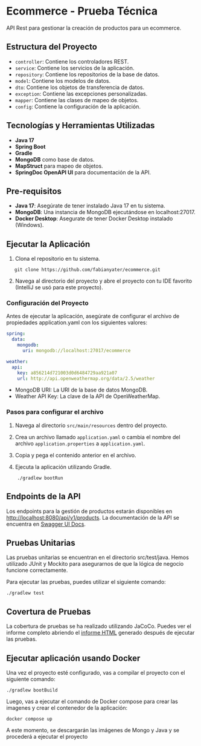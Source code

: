 # Ecommerce - Prueba Técnica

API Rest para gestionar la creación de productos para un ecommerce.

## Estructura del Proyecto

- `controller`: Contiene los controladores REST.
- `service`: Contiene los servicios de la aplicación.
- `repository`: Contiene los repositorios de la base de datos.
- `model`: Contiene los modelos de datos.
- `dto`: Contiene los objetos de transferencia de datos.
- `exception`: Contiene las excepciones personalizadas.
- `mapper`: Contiene las clases de mapeo de objetos.
- `config`: Contiene la configuración de la aplicación.

## Tecnologías y Herramientas Utilizadas

- **Java 17**
- **Spring Boot**
- **Gradle**
- **MongoDB** como base de datos.
- **MapStruct** para mapeo de objetos.
- **SpringDoc OpenAPI UI** para documentación de la API.

## Pre-requisitos

- **Java 17**: Asegúrate de tener instalado Java 17 en tu sistema.
- **MongoDB**: Una instancia de MongoDB ejecutándose en localhost:27017.
- **Docker Desktop**: Asegurate de tener Docker Desktop instalado (Windows).

## Ejecutar la Aplicación

1. Clona el repositorio en tu sistema.
 ```
    git clone https://github.com/fabianyater/ecommerce.git
```
2. Navega al directorio del proyecto y abre el proyecto con tu IDE favorito (IntelliJ se usó para este proyecto).

### Configuración del Proyecto

Antes de ejecutar la aplicación, asegúrate de configurar el archivo de propiedades application.yaml con los siguientes valores:

```yaml
spring:
  data:
    mongodb:
      uri: mongodb://localhost:27017/ecommerce

weather:
  api:
    key: a856214d721003d0d6484729aa921a07
    url: http://api.openweathermap.org/data/2.5/weather
```

- MongoDB URI: La URI de la base de datos MongoDB.
- Weather API Key: La clave de la API de OpenWeatherMap.

### Pasos para configurar el archivo

1. Navega al directorio `src/main/resources` dentro del proyecto.
2. Crea un archivo llamado `application.yaml` o cambia el nombre del archivo `application.properties` a `application.yaml`.
3. Copia y pega el contenido anterior en el archivo.

3. Ejecuta la aplicación utilizando Gradle.
```
    ./gradlew bootRun
```

## Endpoints de la API

Los endpoints para la gestión de productos estarán disponibles en [http://localhost:8080/api/v1/products](http://localhost:8080/api/v1/products). 
La documentación de la API se encuentra en [Swagger UI Docs](http://localhost:8080/swagger-ui/index.html).

## Pruebas Unitarias

Las pruebas unitarias se encuentran en el directorio src/test/java. Hemos utilizado JUnit y Mockito para asegurarnos de
que la lógica de negocio funcione correctamente.

Para ejecutar las pruebas, puedes utilizar el siguiente comando:

```
./gradlew test
```

## Covertura de Pruebas

La cobertura de pruebas se ha realizado utilizando JaCoCo. 
Puedes ver el informe completo abriendo el [informe HTML](http://localhost:63342/ecommerce/build/reports/jacocoHtml/index.html?_ijt=tpcvfpoiathuac8b3pcl3pjpgb&_ij_reload=RELOAD_ON_SAVE) generado después de ejecutar las pruebas.

## Ejecutar aplicación usando Docker

Una vez el proyecto esté configurado, vas a compilar el proyecto con el siguiente comando:

```
./gradlew bootBuild
```

Luego, vas a ejecutar el comando de Docker compose para crear las imagenes y crear el contenedor de la aplicación:

```
docker compose up
```

A este momento, se descargarán las imágenes de Mongo y Java y se procederá a ejecutar el proyecto